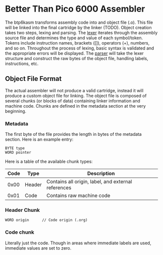 # Better Than Pico 6000 Assembler

The btp6kasm transforms assembly code into and object file (.o). This file will
be linked into the final cartridge by the linker (TODO). Object creation takes
two steps, lexing and parsing. The [lexer](lexer.hpp) iterates through the
assembly source file and determines the type and value of each symbol/token.
Tokens include instruction names, brackets ([]), operators (+), numbers, and so
on. Throughout the process of lexing, basic syntax is validated and the
appropriate errors will be displayed. The [parser](parser.hpp) will take the
lexer structure and construct the raw bytes of the object file, handling
labels, instructions, etc.

## Object File Format
The actual assembler will not produce a valid cartridge, instead it will
produce a custom object file for linking. The object file is composed of
several chunks (or blocks of data) containing linker information and machine
code. Chunks are defined in the metadata section at the very beginning.

### Metadata
The first byte of the file provides the length in bytes of the metadata
section. Here is an example entry:

```
BYTE type
WORD pointer
```

Here is a table of the available chunk types:

| Code | Type   | Description                                         |
|------|--------|-----------------------------------------------------|
| 0x00 | Header | Contains all origin, label, and external references |
| 0x01 | Code   | Contains raw machine code                           |

### Header Chunk

```
WORD origin      // Code origin (.org)
```

### Code chunk

Literally just the code. Though in areas where immediate labels are used,
immediate values are set to zero.